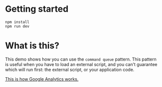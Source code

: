 # Getting started
```
npm install
npm run dev
```

# What is this?
This demo shows how you can use the `command queue` pattern. This pattern is useful when you have to load an external script, and you can't guarantee which will run first: the external script, or your application code.

[This is how Google Analytics works.](https://developers.google.com/analytics/devguides/collection/analyticsjs/how-analyticsjs-works)
